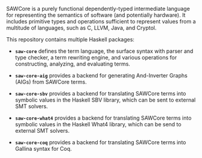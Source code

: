 SAWCore is a purely functional dependently-typed intermediate language
for representing the semantics of software (and potentially hardware).
It includes primitive types and operations sufficient to represent
values from a multitude of languages, such as C, LLVM, Java, and
Cryptol.

This repository contains multiple Haskell packages:

  * **`saw-core`** defines the term language, the surface syntax with
      parser and type checker, a term rewriting engine, and various
      operations for constructing, analyzing, and evaluating terms.

  * **`saw-core-aig`** provides a backend for generating And-Inverter
      Graphs (AIGs) from SAWCore terms.

  * **`saw-core-sbv`** provides a backend for translating SAWCore
      terms into symbolic values in the Haskell SBV library, which can
      be sent to external SMT solvers.

  * **`saw-core-what4`** provides a backend for translating SAWCore
      terms into symbolic values in the Haskell What4 library, which
      can be send to external SMT solvers.
   
  * **`saw-core-coq`** provides a backend for translating SAWCore
      terms into Gallina syntax for Coq.
